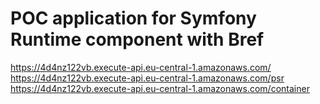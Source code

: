 # POC application for Symfony Runtime component with Bref

https://4d4nz122vb.execute-api.eu-central-1.amazonaws.com/
https://4d4nz122vb.execute-api.eu-central-1.amazonaws.com/psr
https://4d4nz122vb.execute-api.eu-central-1.amazonaws.com/container